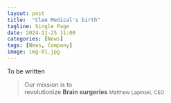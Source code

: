 ```yaml
---
layout: post
title:  "Clee Medical's birth"
tagline: Single Page
date: 2024-11-25 11:00
categories: [News]
tags: [News, Company]
image: img-01.jpg
---
```


To be written

<blockquote cite="https://github.com/ohkimur">
  Our mission is to <br> revolutionize <strong>Brain surgeries</strong>
  <small>Matthew Lapinski, CEO</small>
</blockquote>


